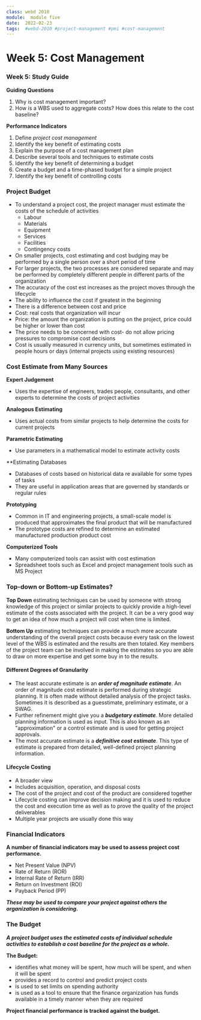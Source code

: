 ```yaml
---
class: webd 2010
module:  module five
date:  2022-02-23
tags:  #webd-2010 #project-management #pmi #cost-management
---
```


# Week 5: Cost Management

### Week 5: Study Guide

**Guiding Questions**
1. Why is cost management important?
2. How is a WBS used to aggregate costs? How does this relate to the cost baseline?

**Performance Indicators**
1. Define *project cost management* 
2. Identify the key benefit of estimating costs
3. Explain the purpose of a cost management plan
4. Describe several tools and techniques to estimate costs
5. Identify the key benefit of determining a budget
6. Create a budget and a time-phased budget for a simple project
7. Identify the key benefit of controlling costs

### Project Budget

- To understand a project cost, the project manager must estimate the costs of the schedule of activities
	- Labour
	- Materials
	- Equipment
	- Services
	- Facilities
	- Contingency costs
- On smaller projects, cost estimating and cost budging may be performed by a single person over a short period of time
- For larger projects, the two processes are considered separate and may be performed by completely different people in different parts of the organization
- The accuracy of the cost est increases as the project moves through the lifecycle
- The ability to influence the cost if greatest in the beginning
- There is a difference between cost and price
- Cost: real costs that organization will incur
- Price: the amount the organization is putting on the project, price could be higher or lower than cost
- The price needs to be concerned with cost- do not allow pricing pressures to compromise cost decisions
- Cost is usually measured in currency units, but sometimes estimated in people hours or days (internal projects using existing resources)

### Cost Estimate from Many Sources

**Expert Judgement**
- Uses the expertise of engineers, trades people, consultants, and other experts to determine the costs of project activities

**Analogous Estimating**
- Uses actual costs from similar projects to help determine the costs for current projects

**Parametric Estimating**
- Use parameters in a mathematical model to estimate activity costs

**Estimating Databases
- Databases of costs based on historical data re available for some types of tasks
- They are useful in application areas that are governed by standards or regular rules

**Prototyping**
- Common in IT and engineering projects, a small-scale model is produced that approximates the final product that will be manufactured
- The prototype costs are refined to determine an estimated manufactured production product cost

**Computerized Tools**
- Many computerized tools can assist with cost estimation
- Spreadsheet tools such as Excel and project management tools such as MS Project

### Top-down or Bottom-up Estimates?

**Top Down** estimating techniques can be used by someone with strong knowledge of this project or similar projects to quickly provide a high-level estimate of the costs associated with the project. It can be a very good way to get an idea of how much a project will cost when time is limited.

**Bottom Up** estimating techniques can provide a much more accurate understanding of the overall project costs because every task on the lowest level of the WBS is estimated and the results are then totaled. Key members of the project team can be involved in making the estimates so you are able to draw on more expertise and get some buy in to the results.

#### Different Degrees of Granularity
- The least accurate estimate is an ***order of magnitude estimate***. An order of magnitude cost estimate is performed during strategic planning. It is often made without detailed analysis of the project tasks. Sometimes it is described as a guesstimate, preliminary estimate, or a SWAG.
- Further refinement might give you a ***budgetary estimate***. More detailed planning information is used as input. This is also known as an "approximation" or a control estimate and is used for getting project approvals.
- The most accurate estimate is a ***definitive cost estimate***. This type of estimate is prepared from detailed, well-defined project planning information.

#### Lifecycle Costing
- A broader view 
- Includes acquisition, operation, and disposal costs
- The cost of the project and cost of the product are considered together
- Lifecycle costing can improve decision making and it is used to reduce the cost and execution time as well as to prove the quality of the project deliverables
- Multiple year projects are usually done this way

### Financial Indicators

**A number of financial indicators may be used to assess project cost performance.**
- Net Present Value (NPV)
- Rate of Return (ROR)
- Internal Rate of Return (IRR)
- Return on Investment (ROI)
- Payback Period (PP)

***These may be used to compare your project against others the organization is considering.***

### The Budget

***A project budget uses the estimated costs of individual schedule activities to establish a cost baseline for the project as a whole.***

**The Budget:**
- identifies what money will be spent, how much will be spent, and when it will be spent
- provides a record to control and predict project costs
- is used to set limits on spending authority
- is used as a tool to ensure that the finance organization has funds available in a timely manner when they are required

**Project financial performance is tracked against the budget.**


